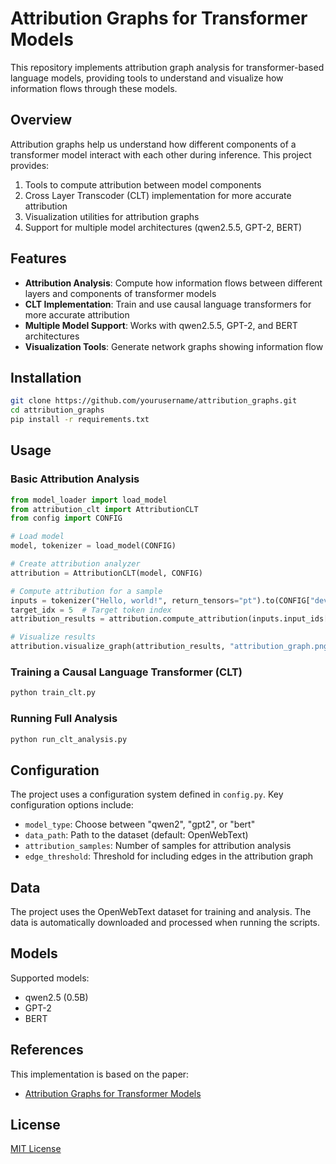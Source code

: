 
# Attribution Graphs for Transformer Models

This repository implements attribution graph analysis for transformer-based language models, providing tools to understand and visualize how information flows through these models.

## Overview

Attribution graphs help us understand how different components of a transformer model interact with each other during inference. This project provides:

1. Tools to compute attribution between model components
2. Cross Layer Transcoder (CLT) implementation for more accurate attribution
3. Visualization utilities for attribution graphs
4. Support for multiple model architectures (qwen2.5.5, GPT-2, BERT)

## Features

- **Attribution Analysis**: Compute how information flows between different layers and components of transformer models
- **CLT Implementation**: Train and use causal language transformers for more accurate attribution
- **Multiple Model Support**: Works with qwen2.5.5, GPT-2, and BERT architectures
- **Visualization Tools**: Generate network graphs showing information flow

## Installation

```bash
git clone https://github.com/yourusername/attribution_graphs.git
cd attribution_graphs
pip install -r requirements.txt
```

## Usage

### Basic Attribution Analysis

```python
from model_loader import load_model
from attribution_clt import AttributionCLT
from config import CONFIG

# Load model
model, tokenizer = load_model(CONFIG)

# Create attribution analyzer
attribution = AttributionCLT(model, CONFIG)

# Compute attribution for a sample
inputs = tokenizer("Hello, world!", return_tensors="pt").to(CONFIG["device"])
target_idx = 5  # Target token index
attribution_results = attribution.compute_attribution(inputs.input_ids[0], target_idx)

# Visualize results
attribution.visualize_graph(attribution_results, "attribution_graph.png")
```

### Training a Causal Language Transformer (CLT)

```bash
python train_clt.py
```

### Running Full Analysis

```bash
python run_clt_analysis.py
```

## Configuration

The project uses a configuration system defined in `config.py`. Key configuration options include:

- `model_type`: Choose between "qwen2", "gpt2", or "bert"
- `data_path`: Path to the dataset (default: OpenWebText)
- `attribution_samples`: Number of samples for attribution analysis
- `edge_threshold`: Threshold for including edges in the attribution graph

## Data

The project uses the OpenWebText dataset for training and analysis. The data is automatically downloaded and processed when running the scripts.

## Models

Supported models:
- qwen2.5 (0.5B)
- GPT-2
- BERT

## References

This implementation is based on the paper:
- [Attribution Graphs for Transformer Models](https://transformer-circuits.pub/2025/attribution-graphs/methods.html)

## License

[MIT License](LICENSE)
